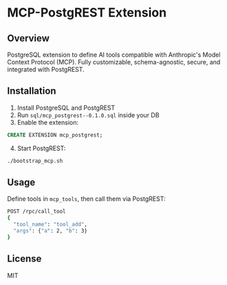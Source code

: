 # MCP-PostgREST Extension

## Overview
PostgreSQL extension to define AI tools compatible with Anthropic's Model Context Protocol (MCP). Fully customizable, schema-agnostic, secure, and integrated with PostgREST.

## Installation
1. Install PostgreSQL and PostgREST
2. Run `sql/mcp_postgrest--0.1.0.sql` inside your DB
3. Enable the extension:
```sql
CREATE EXTENSION mcp_postgrest;
```
4. Start PostgREST:
```bash
./bootstrap_mcp.sh
```

## Usage
Define tools in `mcp_tools`, then call them via PostgREST:
```bash
POST /rpc/call_tool
{
  "tool_name": "tool_add",
  "args": {"a": 2, "b": 3}
}
```

## License
MIT
